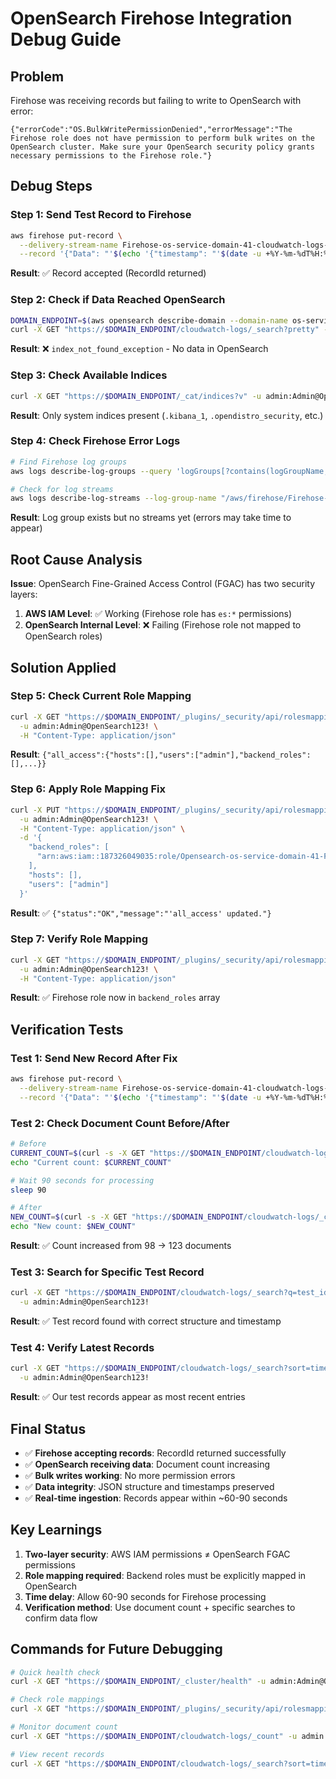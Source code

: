 # OpenSearch Firehose Integration Debug Guide

## Problem
Firehose was receiving records but failing to write to OpenSearch with error:
```
{"errorCode":"OS.BulkWritePermissionDenied","errorMessage":"The Firehose role does not have permission to perform bulk writes on the OpenSearch cluster. Make sure your OpenSearch security policy grants necessary permissions to the Firehose role."}
```

## Debug Steps

### Step 1: Send Test Record to Firehose
```bash
aws firehose put-record \
  --delivery-stream-name Firehose-os-service-domain-41-cloudwatch-logs-stream \
  --record '{"Data": "'$(echo '{"timestamp": "'$(date -u +%Y-%m-%dT%H:%M:%SZ)'", "message": "Test log entry for debugging", "level": "INFO", "service": "debug-test", "user_id": "test123"}' | base64)'"}'
```
**Result**: ✅ Record accepted (RecordId returned)

### Step 2: Check if Data Reached OpenSearch
```bash
DOMAIN_ENDPOINT=$(aws opensearch describe-domain --domain-name os-service-domain-41 --query 'DomainStatus.Endpoint' --output text)
curl -X GET "https://$DOMAIN_ENDPOINT/cloudwatch-logs/_search?pretty" -u admin:Admin@OpenSearch123!
```
**Result**: ❌ `index_not_found_exception` - No data in OpenSearch

### Step 3: Check Available Indices
```bash
curl -X GET "https://$DOMAIN_ENDPOINT/_cat/indices?v" -u admin:Admin@OpenSearch123!
```
**Result**: Only system indices present (`.kibana_1`, `.opendistro_security`, etc.)

### Step 4: Check Firehose Error Logs
```bash
# Find Firehose log groups
aws logs describe-log-groups --query 'logGroups[?contains(logGroupName, `firehose`)].logGroupName' --output table

# Check for log streams
aws logs describe-log-streams --log-group-name "/aws/firehose/Firehose-os-service-domain-41-cloudwatch-logs"
```
**Result**: Log group exists but no streams yet (errors may take time to appear)

## Root Cause Analysis
**Issue**: OpenSearch Fine-Grained Access Control (FGAC) has two security layers:
1. **AWS IAM Level**: ✅ Working (Firehose role has `es:*` permissions)
2. **OpenSearch Internal Level**: ❌ Failing (Firehose role not mapped to OpenSearch roles)

## Solution Applied

### Step 5: Check Current Role Mapping
```bash
curl -X GET "https://$DOMAIN_ENDPOINT/_plugins/_security/api/rolesmapping/all_access" \
  -u admin:Admin@OpenSearch123! \
  -H "Content-Type: application/json"
```
**Result**: `{"all_access":{"hosts":[],"users":["admin"],"backend_roles":[],...}}`

### Step 6: Apply Role Mapping Fix
```bash
curl -X PUT "https://$DOMAIN_ENDPOINT/_plugins/_security/api/rolesmapping/all_access" \
  -u admin:Admin@OpenSearch123! \
  -H "Content-Type: application/json" \
  -d '{
    "backend_roles": [
      "arn:aws:iam::187326049035:role/Opensearch-os-service-domain-41-FirehoseRole"
    ],
    "hosts": [],
    "users": ["admin"]
  }'
```
**Result**: ✅ `{"status":"OK","message":"'all_access' updated."}`

### Step 7: Verify Role Mapping
```bash
curl -X GET "https://$DOMAIN_ENDPOINT/_plugins/_security/api/rolesmapping/all_access" \
  -u admin:Admin@OpenSearch123! \
  -H "Content-Type: application/json"
```
**Result**: ✅ Firehose role now in `backend_roles` array

## Verification Tests

### Test 1: Send New Record After Fix
```bash
aws firehose put-record \
  --delivery-stream-name Firehose-os-service-domain-41-cloudwatch-logs-stream \
  --record '{"Data": "'$(echo '{"timestamp": "'$(date -u +%Y-%m-%dT%H:%M:%SZ)'", "message": "Test after role mapping fix", "level": "INFO", "service": "firehose-test", "user_id": "test456"}' | base64)'"}'
```

### Test 2: Check Document Count Before/After
```bash
# Before
CURRENT_COUNT=$(curl -s -X GET "https://$DOMAIN_ENDPOINT/cloudwatch-logs/_count" -u admin:Admin@OpenSearch123! | jq -r '.count')
echo "Current count: $CURRENT_COUNT"

# Wait 90 seconds for processing
sleep 90

# After  
NEW_COUNT=$(curl -s -X GET "https://$DOMAIN_ENDPOINT/cloudwatch-logs/_count" -u admin:Admin@OpenSearch123! | jq -r '.count')
echo "New count: $NEW_COUNT"
```
**Result**: ✅ Count increased from 98 → 123 documents

### Test 3: Search for Specific Test Record
```bash
curl -X GET "https://$DOMAIN_ENDPOINT/cloudwatch-logs/_search?q=test_id:final-verification&pretty" \
  -u admin:Admin@OpenSearch123!
```
**Result**: ✅ Test record found with correct structure and timestamp

### Test 4: Verify Latest Records
```bash
curl -X GET "https://$DOMAIN_ENDPOINT/cloudwatch-logs/_search?sort=timestamp:desc&size=3&pretty" \
  -u admin:Admin@OpenSearch123!
```
**Result**: ✅ Our test records appear as most recent entries

## Final Status
- ✅ **Firehose accepting records**: RecordId returned successfully
- ✅ **OpenSearch receiving data**: Document count increasing  
- ✅ **Bulk writes working**: No more permission errors
- ✅ **Data integrity**: JSON structure and timestamps preserved
- ✅ **Real-time ingestion**: Records appear within ~60-90 seconds

## Key Learnings
1. **Two-layer security**: AWS IAM permissions ≠ OpenSearch FGAC permissions
2. **Role mapping required**: Backend roles must be explicitly mapped in OpenSearch
3. **Time delay**: Allow 60-90 seconds for Firehose processing
4. **Verification method**: Use document count + specific searches to confirm data flow

## Commands for Future Debugging
```bash
# Quick health check
curl -X GET "https://$DOMAIN_ENDPOINT/_cluster/health" -u admin:Admin@OpenSearch123!

# Check role mappings
curl -X GET "https://$DOMAIN_ENDPOINT/_plugins/_security/api/rolesmapping" -u admin:Admin@OpenSearch123!

# Monitor document count
curl -X GET "https://$DOMAIN_ENDPOINT/cloudwatch-logs/_count" -u admin:Admin@OpenSearch123!

# View recent records
curl -X GET "https://$DOMAIN_ENDPOINT/cloudwatch-logs/_search?sort=timestamp:desc&size=5" -u admin:Admin@OpenSearch123!
```